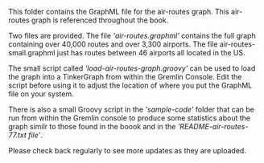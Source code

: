 This folder contains the GraphML file for the air-routes graph. This air-routes graph is referenced throughout the book.

Two files are provided. The file *'air-routes.graphml'* contains the full graph containing over 40,000 routes and over 3,300 airports. The file air-routes-small.graphml just has routes between 46 airports all located in the US.

The small script called *'load-air-routes-graph.groovy'* can be used to load the graph into a TinkerGraph from within the Gremlin Console. Edit the script before using it to adjust the location of where you put the GraphML file on your system.

There is also a small Groovy script in the *'sample-code'* folder that can be run from within the Gremlin console to produce some statistics about the graph similr to those found in the boook and in the *'README-air-routes-77.txt file'*.

Please check back regularly to see more updates as they are uploaded.

